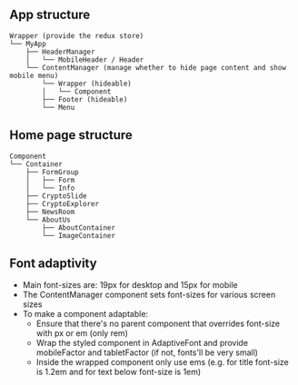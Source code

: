 ## App structure

```
Wrapper (provide the redux store)
└── MyApp
    ├── HeaderManager
    │   └── MobileHeader / Header
    └── ContentManager (manage whether to hide page content and show mobile menu)
        └── Wrapper (hideable)
        │   └── Component
        ├── Footer (hideable)
        └── Menu
```

## Home page structure

```
Component
└── Container
    ├── FormGroup
    │   ├── Form
    │   └── Info
    ├── CryptoSlide
    ├── CryptoExplorer
    ├── NewsRoom
    └── AboutUs
        ├── AboutContainer
        └── ImageContainer
```

## Font adaptivity

* Main font-sizes are: 19px for desktop and 15px for mobile
* The ContentManager component sets font-sizes for various screen sizes
* To make a component adaptable:
  * Ensure that there's no parent component that overrides font-size with px or em (only rem)
  * Wrap the styled component in AdaptiveFont and provide mobileFactor and tabletFactor (if not, fonts'll be very small)
  * Inside the wrapped component only use ems (e.g. for title font-size is 1.2em and for text below font-size is 1em)
